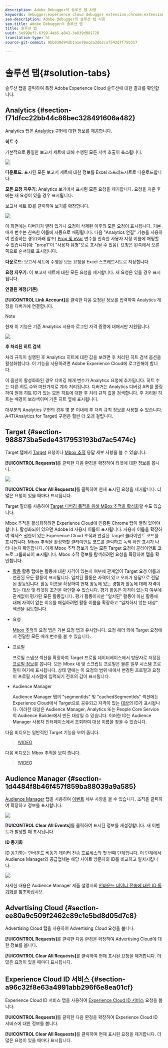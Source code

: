 ```yaml
---
description: Adobe Debugger의 솔루션 탭 사용
keywords: debugger;experience cloud debugger extension;chrome;extension;summary;clear;requests;solutions;solution;information;analytics;target;audience manager;media optimizer;amo;id service
seo-description: Adobe Debugger의 솔루션 탭 사용
seo-title: Adobe Debugger의 솔루션 탭
title: 솔루션 탭
uuid: 5e999ef2-6399-4ab5-a841-3a839d081728
translation-type: ht
source-git-commit: 9bb030d94db1a1e70ecda3d62caf542d7f750317

---
```



# 솔루션 탭{#solution-tabs}

솔루션 탭을 클릭하여 특정 Adobe Experience Cloud 솔루션에 대한 결과를 확인합니다.

## Analytics {#section-f71dfcc22bb44c86bec328491606a482}

Analytics 탭은 [Analytics](https://docs.adobe.com/content/help/ko-KR/analytics/landing/home.html) 구현에 대한 정보를 제공합니다.

**히트 수**

기본적으로 동일한 보고서 세트에 대해 수행된 모든 서버 호출이 축소됩니다.

![](assets/analytics-hits.jpg)

**다운로드:** 표시된 모든 보고서 세트에 대한 정보를 Excel 스프레드시트로 다운로드합니다.

**모든 요청 지우기:** Analytics 보기에서 표시된 모든 요청을 제거합니다. 요청을 지운 후에는 새 요청이 있을 경우 표시됩니다.

보고서 세트 ID를 클릭하여 보기를 확장합니다.

![](assets/analytics-hits-expand.jpg)

이 화면에는 디버거가 열려 있거나 요청이 삭제된 이후의 모든 요청이 표시됩니다. 기본 매개 변수는 친숙한 이름에 자동으로 매핑됩니다. 다음 &quot;Analytics 연결&quot; 기능을 사용하여 인증하는 경우(아래 참조) [Prop 및 eVar](https://docs.adobe.com/content/help/ko-KR/analytics/implementation/vars/page-vars/evar.html) 변수를 친숙한 사용자 지정 이름에 매핑할 수 있습니다(예: &quot;prop1&quot;이 &quot;사용자 유형&quot;으로 표시될 수 있음). 요청은 왼쪽에서 오른쪽으로 순서대로 표시됩니다.

**다운로드:** 보고서 세트에 수행된 모든 요청을 Excel 스프레드시트로 저장합니다.

**요청 지우기:** 이 보고서 세트에 대한 모든 요청을 제거합니다. 새 요청은 있을 경우 표시됩니다.

**연결된 계정(기존)**

**[!UICONTROL Link Account]**&#x200B;를 클릭한 다음 요청된 정보를 입력하여 Analytics 계정을 디버거에 연결합니다.

>[!NOTE]
>
>현재 이 기능은 기존 Analytics 사용자 로그인 자격 증명에 대해서만 지원됩니다.

![](assets/analytics-link-account.jpg)

**후 처리된 히트 검색**

처리 규칙이 실행된 후 Analytics 히트에 대한 값을 보려면 후 처리된 히트 검색 옵션을 활성화합니다. 이 기능을 사용하려면 Adobe Experience Cloud에 로그인해야 합니다.

이 옵션이 활성화화된 경우 디버깅 매개 변수가 Analytics 요청에 추가됩니다. 히트 수는 다른 히트 수와 마찬가지로 계속 처리됩니다. 디버거는 Analytics 디버깅 API를 폴링하여 원래 히트 ID가 있는 모든 히트에 대한 후 처리 규칙 값을 검색합니다. 후 처리된 히트는 배경이 보라색이며 기존 히트 옆에 표시됩니다.

대부분의 Analytics 구현의 경우 몇 분 이내에 후 처리 규칙 정보를 사용할 수 있습니다. A4T(Analytics for Target) 구현은 훨씬 더 오래 걸립니다.

## Target {#section-988873ba5ede4317953193bd7ac5474c}

Target 탭에서 [Target](https://docs.adobe.com/content/help/ko-KR/target/using/target-home.html) 요청이나 [Mbox 추적](https://docs.adobe.com/content/help/ko-KR/target/using/activities/troubleshoot-activities/content-trouble.html) 응답 세부 사항을 볼 수 있습니다.

**[!UICONTROL Requests]**&#x200B;를 클릭한 다음 환경을 확장하여 타겟에 대한 정보를 봅니다.

![](assets/target-requests.jpg)

**[!UICONTROL Clear All Requests]**&#x200B;를 클릭하여 현재 표시된 요청을 제거합니다. 더 많은 요청이 있을 때마다 표시됩니다.

Target 필터를 사용하여 [Target 디버깅 목적을 위해 MBox 추적을 활성화](https://docs.adobe.com/content/help/ko-KR/target/using/activities/troubleshoot-activities/content-trouble.html)할 수도 있습니다.

Mbox 추적을 활성화하려면 Experience Cloud에 인증된 Chrome 탭이 열려 있어야 합니다. 활성화되어 있으면 Adobe Id 사용자 이름이 표시됩니다. 사용자 이름을 확장하여 액세스 권한이 있는 Experience Cloud 조직과 연결된 Target 클라이언트 코드를 표시합니다. Mbox 추적을 활성화할 클라이언트 코드를 클릭하고 녹색 확인 표시가 나타나는지 확인합니다. 이제 Mbox 추적 정보가 있는 모든 Target 요청이 클라이언트 코드로 그룹화되어 표시됩니다. Mbox 추적 정보를 탐색하려면 요청을 확장하여 탭을 확인합니다.

* [활동](https://docs.adobe.com/content/help/ko-KR/target/using/activities/activities.html) 활동 탭에는 활동에 대한 자격이 있는지 여부에 관계없이 Target 요청 이름과 연관된 모든 활동이 표시됩니다. 일치된 활동은 자격이 있고 오퍼가 응답으로 전달된 활동입니다. 활동 이름을 확장하여 현재 활동에 있는 경험과 활동에 대해 자격이 있는 대상 및 타겟팅 조건을 확인할 수 있습니다. 평가 활동은 자격이 있는지 여부에 관계없이 평가된 모든 활동입니다. 평가 활동이지만 &quot;일치된&quot; 활동이 아닌 활동에 대해 자격이 없는 이유를 해결하려면 활동 이름을 확장하고 &quot;일치하지 않는 대상&quot; 섹션을 검토합니다.

* 요청

   [Mbox 추적](https://docs.adobe.com/content/help/ko-KR/target/using/activities/troubleshoot-activities/content-trouble.html)의 요청 탭은 기본 요청 탭과 유사합니다. 요청 헤더 외에 Target 요청에서 전달한 모든 매개 변수를 볼 수 있습니다.
* 프로필

   프로필 스냅샷 섹션을 확장하여 Target 프로필 데이터베이스에서 방문자로 저장된 [프로필 정보](https://docs.adobe.com/content/help/ko-KR/target/using/audiences/visitor-profiles/variables-profiles-parameters-methods.html)를 봅니다. 모든 Mbox 내 및 스크립트 프로필은 물론 일부 시스템 프로필이 여기에 표시됩니다. 상태 열에는 이 요청의 범위 내에서 변경된 프로필과 요청이 프로필 시스템에 입력되기 전후의 값이 표시됩니다.
* Audience Manager

   Audience Manager 탭의 &quot;segmentIds&quot; 및 &quot;cachedSegmentIds&quot; 섹션에는 Experience Cloud에서 Target으로 공유되고 자격이 있는 [대상](https://docs.adobe.com/content/help/ko-KR/target/using/audiences/target.html)의 ID가 표시됩니다. 이러한 대상은 Audience Manager, Analytics 또는 People Core Service의 Audience Builder에서 만든 대상일 수 있습니다. 이러한 ID는 Audience Manager 사용자 인터페이스에서 조회하여 대상 이름을 찾을 수 있습니다.

다음 비디오는 일반적인 Target 기능을 보여 줍니다.

>[!VIDEO](https://video.tv.adobe.com/v/23115t2/?captions=kor)

다음 비디오는 Mbox 추적을 보여 줍니다.

>[!VIDEO](https://video.tv.adobe.com/v/23113t2/?captions=kor)

## Audience Manager {#section-1d4484f8b46f457f859ba88039a9a585}

[Audience Manager](https://docs.adobe.com/content/help/ko-KR/audience-manager/user-guide/aam-home.html) 탭을 사용하여 [이벤트](https://docs.adobe.com/content/help/ko-KR/audience-manager/user-guide/api-and-sdk-code/dcs/dcs-event-calls/dcs-event-calls.html) 세부 사항을 볼 수 있습니다. 조직을 클릭하여 확장하고 정보를 표시합니다.

![](assets/audience-manager.jpg)

**[!UICONTROL Clear All Events]**&#x200B;를 클릭하여 표시된 정보를 재설정합니다. 새 이벤트가 발생할 때 표시됩니다.

**ID 동기화**

ID 동기화는 인바운드 비동기 데이터 전송 프로세스의 첫 번째 단계입니다. 이 단계에서 Audience Manager와 공급업체는 해당 사이트 방문자의 ID를 비교하고 일치시킵니다.

![](assets/aam-idsync.jpg)

자세한 내용은 Audience Manager 제품 설명서의 [인바운드 데이터 전송에 대한 ID 동기화](https://docs.adobe.com/content/help/ko-KR/audience-manager/user-guide/implementation-integration-guides/sending-audience-data/batch-data-transfer-process/id-sync-http.html)를 참조하십시오.

## Advertising Cloud {#section-ee80a9c509f2462c89c1e5bd8d05d7c8}

Advertising Cloud 탭을 사용하여 Advertising Cloud 요청을 봅니다.

**[!UICONTROL Requests]**&#x200B;를 클릭한 다음 환경을 확장하여 Advertising Cloud에 대한 정보를 봅니다.

**[!UICONTROL Clear All Requests]**&#x200B;를 클릭하여 현재 표시된 요청을 제거합니다. 더 많은 요청이 있을 때마다 표시됩니다.

## Experience Cloud ID 서비스 {#section-a96c32f8e63a4991abb296f6e8ea01cf}

Experience Cloud ID 서비스 탭을 사용하여 [Experience Cloud ID 서비스](https://docs.adobe.com/content/help/ko-KR/id-service/using/home.html) 요청을 봅니다.

**[!UICONTROL Requests]**&#x200B;를 클릭한 다음 환경을 확장하여 Experience Cloud ID 서비스에 대한 정보를 봅니다.

**[!UICONTROL Clear All Requests]**&#x200B;를 클릭하여 현재 표시된 요청을 제거합니다. 더 많은 요청이 있을 때마다 표시됩니다.
